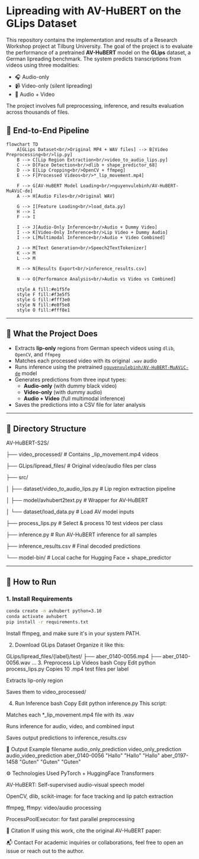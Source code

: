 # Lipreading with AV-HuBERT on the GLips Dataset

This repository contains the implementation and results of a Research Workshop project at Tilburg University. The goal of the project is to evaluate the performance of a pretrained **AV-HuBERT** model on the **GLips** dataset, a German lipreading benchmark. The system predicts transcriptions from videos using three modalities:

- 🎧 Audio-only
- 📹 Video-only (silent lipreading)
- 🧠 Audio + Video

The project involves full preprocessing, inference, and results evaluation across thousands of files.

## 🔄 End-to-End Pipeline

```mermaid
flowchart TD
    A[GLips Dataset<br/>Original MP4 + WAV files] --> B[Video Preprocessing<br/>lip.py]
    B --> C[Lip Region Extraction<br/>video_to_audio_lips.py]
    C --> D[Face Detection<br/>dlib + shape_predictor_68]
    D --> E[Lip Cropping<br/>OpenCV + ffmpeg]
    E --> F[Processed Videos<br/>*_lip_movement.mp4]
    
    F --> G[AV-HuBERT Model Loading<br/>nguyenvulebinh/AV-HuBERT-MuAViC-de]
    A --> H[Audio Files<br/>Original WAV]
    
    G --> I[Feature Loading<br/>load_data.py]
    H --> I
    F --> I
    
    I --> J[Audio-Only Inference<br/>Audio + Dummy Video]
    I --> K[Video-Only Inference<br/>Lip Video + Dummy Audio]
    I --> L[Multimodal Inference<br/>Audio + Video Combined]
    
    J --> M[Text Generation<br/>Speech2TextTokenizer]
    K --> M
    L --> M
    
    M --> N[Results Export<br/>inference_results.csv]
    
    N --> O[Performance Analysis<br/>Audio vs Video vs Combined]
    
    style A fill:#e1f5fe
    style F fill:#f3e5f5
    style G fill:#fff3e0
    style N fill:#e8f5e8
    style O fill:#fff8e1
```

---

## 🔧 What the Project Does

- Extracts **lip-only** regions from German speech videos using `dlib`, `OpenCV`, and `ffmpeg`
- Matches each processed video with its original `.wav` audio
- Runs inference using the pretrained [`nguyenvulebinh/AV-HuBERT-MuAViC-de`](https://huggingface.co/nguyenvulebinh/AV-HuBERT-MuAViC-de) model
- Generates predictions from three input types:
  - **Audio-only** (with dummy black video)
  - **Video-only** (with dummy audio)
  - **Audio + Video** (full multimodal inference)
- Saves the predictions into a CSV file for later analysis

---

## 📁 Directory Structure

AV-HuBERT-S2S/

├── video_processed/ # Contains _lip_movement.mp4 videos

├── GLips/lipread_files/ # Original video/audio files per class

├── src/

│ ├── dataset/video_to_audio_lips.py # Lip region extraction pipeline

│ ├── model/avhubert2text.py # Wrapper for AV-HuBERT

│ └── dataset/load_data.py # Load AV model inputs

├── process_lips.py # Select & process 10 test videos per class

├── inference.py # Run AV-HuBERT inference for all samples

├── inference_results.csv # Final decoded predictions

└── model-bin/ # Local cache for Hugging Face + shape_predictor

---

## 🚀 How to Run

### 1. Install Requirements

```bash
conda create -n avhubert python=3.10
conda activate avhubert
pip install -r requirements.txt
```
Install ffmpeg, and make sure it's in your system PATH.

2. Download GLips Dataset
Organize it like this:

GLips/lipread_files/{label}/test/
├── aber_0140-0056.mp4
├── aber_0140-0056.wav
...
3. Preprocess Lip Videos
bash
Copy
Edit
python process_lips.py
Copies 10 .mp4 test files per label

Extracts lip-only region

Saves them to video_processed/

4. Run Inference
bash
Copy
Edit
python inference.py
This script:

Matches each *_lip_movement.mp4 file with its .wav

Runs inference for audio, video, and combined input

Saves output predictions to inference_results.csv

🧪 Output Example
filename	audio_only_prediction	video_only_prediction	audio_video_prediction
aber_0140-0056	"Hallo"	"Hallo"	"Hallo"
aber_0197-1458	"Guten"	"Guten"	"Guten"

⚙️ Technologies Used
PyTorch + HuggingFace Transformers

AV-HuBERT: Self-supervised audio-visual speech model

OpenCV, dlib, scikit-image: for face tracking and lip patch extraction

ffmpeg, ffmpy: video/audio processing

ProcessPoolExecutor: for fast parallel preprocessing

📜 Citation
If using this work, cite the original AV-HuBERT paper:

📬 Contact
For academic inquiries or collaborations, feel free to open an issue or reach out to the author.
